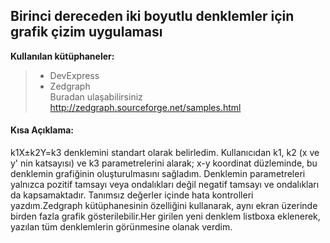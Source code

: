 ## Birinci dereceden iki boyutlu denklemler için grafik çizim uygulaması<br/>
  **Kullanılan kütüphaneler:**<br/>
  >- DevExpress<br/>
  >- Zedgraph<br/>
  Buradan ulaşabilirsiniz http://zedgraph.sourceforge.net/samples.html <br/>
  #### **Kısa Açıklama:**
 
  k1X±k2Y=k3 denklemini standart olarak belirledim. Kullanıcıdan k1, k2 (x ve y' nin katsayısı) ve k3 parametrelerini alarak; 
  x-y koordinat düzleminde, bu denklemin grafiğinin oluşturulmasını sağladım. Denklemin parametreleri yalnızca pozitif tamsayı
  veya ondalıkları değil negatif tamsayı ve ondalıkları da kapsamaktadır. Tanımsız değerler içinde hata kontrolleri yazdım.Zedgraph
  kütüphanesinin özelliğini kullanarak, aynı ekran üzerinde birden fazla grafik gösterilebilir.Her girilen yeni denklem listboxa eklenerek,
  yazılan tüm denklemlerin görünmesine olanak verdim.
 
  
  
